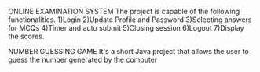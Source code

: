 ONLINE EXAMINATION SYSTEM
The project is capable of the following functionalities. 1)Login 2)Update Profile and Password 3)Selecting answers for MCQs 4)Timer and auto submit 5)Closing session 6)Logout 7)Display the scores.

NUMBER GUESSING GAME
It's a short Java project that allows the user to guess the number generated by the computer 
